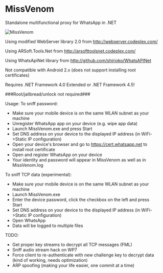 MissVenom
=========

Standalone multifunctional proxy for WhatsApp in .NET

![MissVenom](https://dl.dropboxusercontent.com/u/68235039/venom.jpg)

Using modified WebServer library 2.0 from http://webserver.codeplex.com/

Using ARSoft.Tools.Net from http://arsofttoolsnet.codeplex.com/

Using WhatsApiNet library from http://github.com/shirioko/WhatsAPINet

Not compatible with Android 2.x (does not support installing root certificates)

Requires .NET Framework 4.0 Extended or .NET Framework 4.5!

###Root/jailbread/unlock not required###

Usage:
To sniff password:
- Make sure your mobile device is on the same WLAN subnet as your machine
- Unregister WhatsApp app on your device (e.g. wipe app data)
- Launch  MissVenom.exe and press Start
- Set DNS address on your device to the displayed IP address (in WiFi->Static IP configuration)
- Open your device's browser and go to https://cert.whatsapp.net to install root certificate
- Open and register WhatsApp on your device
- Your identity and password will appear in MissVenom as well as in MissVenom.log

To sniff TCP data (experimental):
- Make sure your mobile device is on the same WLAN subnet as your machine
- Launch MissVenom.exe
- Enter the device password, click the checkbox on the left and press Start
- Set DNS address on your device to the displayed IP address (in WiFi->Static IP configuration)
- Open WhatsApp
- Data will be logged to multiple files

TODO:
- Get proper key streams to decrypt all TCP messages (FML)
- Sniff audio stream hack on WP7
- Force client to re-authenticate with new challenge key to decrypt data (kind of working, needs optimization)
- ARP spoofing (making your life easier, one commit at a time)

